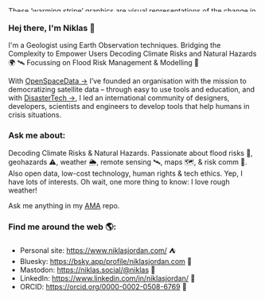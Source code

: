 <img src="https://showyourstripes.info/stripes/GLOBE---1850-2024-MO.png" height="10px" width="100%" alt="These ‘warming stripe’ graphics are visual representations of the change in temperature as measured in each country over the past 100+ years. Each stripe or bar represents the temperature in that country averaged over a year. This stripes are based on global data from 1850 to 2024 and are created by Ed Hawkins.">

### Hej there, I'm Niklas 👋

I'm a Geologist using Earth Observation techniques. Bridging the Complexity to Empower Users Decoding Climate Risks and Natural Hazards 🌍 🛰 Focussing on Flood Risk Management & Modelling 🌊

With [OpenSpaceData →](https://www.openspacedata.org/) I’ve founded an organisation with the mission to democratizing satellite data – through easy to use tools and education, and with [DisasterTech →](https://www.disaster-tech.org/), I led an international community of designers, developers, scientists and engineers to develop tools that help humans in crisis situations.

### Ask me about:
Decoding Climate Risks & Natural Hazards. Passionate about flood risks 🌊, geohazards ⚠️, weather 🌦️, remote sensing 🛰️, maps 🗺️, & risk comm 🚨. Also open data, low-cost technology, human rights & tech ethics. Yep, I have lots of interests. Oh wait, one more thing to know: I love rough weather!

Ask me anything in my [AMA](https://github.com/NiklasJordan/ama) repo.

### Find me around the web 🌎:
- Personal site: <a href="https://niklasjordan.com/">https://www.niklasjordan.com/</a> ⛺️
- Bluesky: <a href="https://bsky.app/profile/niklasjordan.com">https://bsky.app/profile/niklasjordan.com</a> 🦋
- Mastodon: <a href="https://niklas.social/@niklas">https://niklas.social/@niklas</a> 💭
- LinkedIn: <a href="https://www.linkedin.com/in/niklasjordan/">https://www.linkedin.com/in/niklasjordan/</a> 💼
- ORCID: <a href="https://orcid.org/0000-0002-0508-6769">https://orcid.org/0000-0002-0508-6769</a> 🔬
